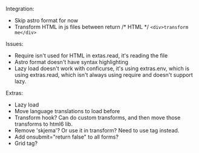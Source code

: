 Integration:

- Skip astro format for now
- Transform HTML in js files between return /* HTML */ `<div>transform me</div>`

Issues:
  - Require isn't used for HTML in extas.read, it's reading the file
  - Astro format doesn't have syntax highlighting
  - Lazy load doesn't work with conficurse, it's using extras.env, which is using extras.read, which isn't always using require and doesn't support lazy.

Extras:
  - Lazy load
  - Move language translations to load before
  - Transform hook? Can do custom transforms, and then move those transforms to html6 lib.
  - Remove 'skjema'? Or use it in transform? Need to use <field> tag instead.
  - Add onsubmit="return false" to all forms?
  - Grid tag?
